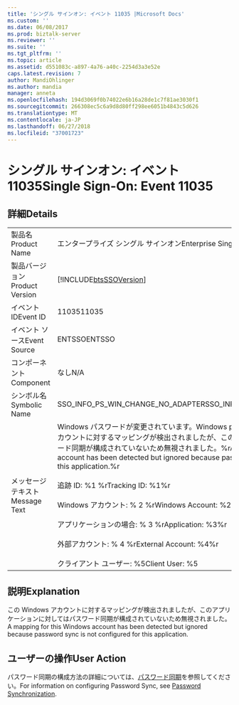 ```yaml
---
title: 'シングル サインオン: イベント 11035 |Microsoft Docs'
ms.custom: ''
ms.date: 06/08/2017
ms.prod: biztalk-server
ms.reviewer: ''
ms.suite: ''
ms.tgt_pltfrm: ''
ms.topic: article
ms.assetid: d551083c-a897-4a76-a40c-2254d3a3e52e
caps.latest.revision: 7
author: MandiOhlinger
ms.author: mandia
manager: anneta
ms.openlocfilehash: 194d3069f0b74022e6b16a28de1c7f81ae3030f1
ms.sourcegitcommit: 266308ec5c6a9d8d80ff298ee6051b4843c5d626
ms.translationtype: MT
ms.contentlocale: ja-JP
ms.lasthandoff: 06/27/2018
ms.locfileid: "37001723"
---
```

# <a name="single-sign-on-event-11035"></a><span data-ttu-id="9c3be-102">シングル サインオン: イベント 11035</span><span class="sxs-lookup"><span data-stu-id="9c3be-102">Single Sign-On: Event 11035</span></span>
## <a name="details"></a><span data-ttu-id="9c3be-103">詳細</span><span class="sxs-lookup"><span data-stu-id="9c3be-103">Details</span></span>  
  
|                 |                                                                                                                                                                                                                                                                                                                        |
|-----------------|------------------------------------------------------------------------------------------------------------------------------------------------------------------------------------------------------------------------------------------------------------------------------------------------------------------------|
|  <span data-ttu-id="9c3be-104">製品名</span><span class="sxs-lookup"><span data-stu-id="9c3be-104">Product Name</span></span>   |                                                                                                                                               <span data-ttu-id="9c3be-105">エンタープライズ シングル サインオン</span><span class="sxs-lookup"><span data-stu-id="9c3be-105">Enterprise Single Sign-On</span></span>                                                                                                                                                |
| <span data-ttu-id="9c3be-106">製品バージョン</span><span class="sxs-lookup"><span data-stu-id="9c3be-106">Product Version</span></span> |                                                                                                                               [!INCLUDE[btsSSOVersion](../includes/btsssoversion-md.md)]                                                                                                                               |
|    <span data-ttu-id="9c3be-107">イベント ID</span><span class="sxs-lookup"><span data-stu-id="9c3be-107">Event ID</span></span>     |                                                                                                                                                         <span data-ttu-id="9c3be-108">11035</span><span class="sxs-lookup"><span data-stu-id="9c3be-108">11035</span></span>                                                                                                                                                          |
|  <span data-ttu-id="9c3be-109">イベント ソース</span><span class="sxs-lookup"><span data-stu-id="9c3be-109">Event Source</span></span>   |                                                                                                                                                         <span data-ttu-id="9c3be-110">ENTSSO</span><span class="sxs-lookup"><span data-stu-id="9c3be-110">ENTSSO</span></span>                                                                                                                                                         |
|    <span data-ttu-id="9c3be-111">コンポーネント</span><span class="sxs-lookup"><span data-stu-id="9c3be-111">Component</span></span>    |                                                                                                                                                          <span data-ttu-id="9c3be-112">なし</span><span class="sxs-lookup"><span data-stu-id="9c3be-112">N/A</span></span>                                                                                                                                                           |
|  <span data-ttu-id="9c3be-113">シンボル名</span><span class="sxs-lookup"><span data-stu-id="9c3be-113">Symbolic Name</span></span>  |                                                                                                                                           <span data-ttu-id="9c3be-114">SSO_INFO_PS_WIN_CHANGE_NO_ADAPTER</span><span class="sxs-lookup"><span data-stu-id="9c3be-114">SSO_INFO_PS_WIN_CHANGE_NO_ADAPTER</span></span>                                                                                                                                            |
|  <span data-ttu-id="9c3be-115">メッセージ テキスト</span><span class="sxs-lookup"><span data-stu-id="9c3be-115">Message Text</span></span>   | <span data-ttu-id="9c3be-116">Windows パスワードが変更されています。</span><span class="sxs-lookup"><span data-stu-id="9c3be-116">Windows password change.</span></span> <span data-ttu-id="9c3be-117">この Windows アカウントに対するマッピングが検出されましたが、このアプリケーションに対してはパスワード同期が構成されていないため無視されました。%r</span><span class="sxs-lookup"><span data-stu-id="9c3be-117">A mapping for this Windows account has been detected but ignored because password sync is not configured for this application.%r</span></span><br /><br /> <span data-ttu-id="9c3be-118">追跡 ID: %1 %r</span><span class="sxs-lookup"><span data-stu-id="9c3be-118">Tracking ID: %1%r</span></span><br /><br /> <span data-ttu-id="9c3be-119">Windows アカウント: % 2 %r</span><span class="sxs-lookup"><span data-stu-id="9c3be-119">Windows Account: %2%r</span></span><br /><br /> <span data-ttu-id="9c3be-120">アプリケーションの場合: % 3 %r</span><span class="sxs-lookup"><span data-stu-id="9c3be-120">Application: %3%r</span></span><br /><br /> <span data-ttu-id="9c3be-121">外部アカウント: % 4 %r</span><span class="sxs-lookup"><span data-stu-id="9c3be-121">External Account: %4%r</span></span><br /><br /> <span data-ttu-id="9c3be-122">クライアント ユーザー: %5</span><span class="sxs-lookup"><span data-stu-id="9c3be-122">Client User: %5</span></span> |
  
## <a name="explanation"></a><span data-ttu-id="9c3be-123">説明</span><span class="sxs-lookup"><span data-stu-id="9c3be-123">Explanation</span></span>  
 <span data-ttu-id="9c3be-124">この Windows アカウントに対するマッピングが検出されましたが、このアプリケーションに対してはパスワード同期が構成されていないため無視されました。</span><span class="sxs-lookup"><span data-stu-id="9c3be-124">A mapping for this Windows account has been detected but ignored because password sync is not configured for this application.</span></span>  
  
## <a name="user-action"></a><span data-ttu-id="9c3be-125">ユーザーの操作</span><span class="sxs-lookup"><span data-stu-id="9c3be-125">User Action</span></span>  
 <span data-ttu-id="9c3be-126">パスワード同期の構成方法の詳細については、[パスワード同期](../core/password-synchronization2.md)を参照してください。</span><span class="sxs-lookup"><span data-stu-id="9c3be-126">For information on configuring Password Sync, see [Password Synchronization](../core/password-synchronization2.md).</span></span>